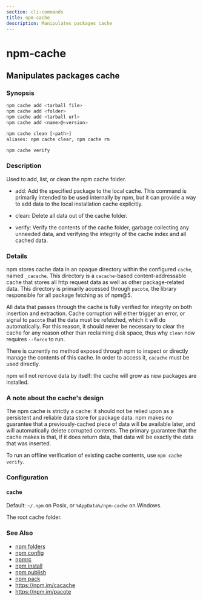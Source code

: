 ```yaml
---
section: cli-commands 
title: npm-cache
description: Manipulates packages cache
---
```


# npm-cache

## Manipulates packages cache

### Synopsis

```bash
npm cache add <tarball file>
npm cache add <folder>
npm cache add <tarball url>
npm cache add <name>@<version>

npm cache clean [<path>]
aliases: npm cache clear, npm cache rm

npm cache verify
```

### Description

Used to add, list, or clean the npm cache folder.

* add:
  Add the specified package to the local cache.  This command is primarily
  intended to be used internally by npm, but it can provide a way to
  add data to the local installation cache explicitly.

* clean:
  Delete all data out of the cache folder.

* verify:
  Verify the contents of the cache folder, garbage collecting any unneeded data,
  and verifying the integrity of the cache index and all cached data.

### Details

npm stores cache data in an opaque directory within the configured `cache`,
named `_cacache`. This directory is a `cacache`-based content-addressable cache
that stores all http request data as well as other package-related data. This
directory is primarily accessed through `pacote`, the library responsible for
all package fetching as of npm@5.

All data that passes through the cache is fully verified for integrity on both
insertion and extraction. Cache corruption will either trigger an error, or
signal to `pacote` that the data must be refetched, which it will do
automatically. For this reason, it should never be necessary to clear the cache
for any reason other than reclaiming disk space, thus why `clean` now requires
`--force` to run.

There is currently no method exposed through npm to inspect or directly manage
the contents of this cache. In order to access it, `cacache` must be used
directly.

npm will not remove data by itself: the cache will grow as new packages are
installed.

### A note about the cache's design

The npm cache is strictly a cache: it should not be relied upon as a persistent
and reliable data store for package data. npm makes no guarantee that a
previously-cached piece of data will be available later, and will automatically
delete corrupted contents. The primary guarantee that the cache makes is that,
if it does return data, that data will be exactly the data that was inserted.

To run an offline verification of existing cache contents, use `npm cache
verify`.

### Configuration

#### cache

Default: `~/.npm` on Posix, or `%AppData%/npm-cache` on Windows.

The root cache folder.

### See Also

* [npm folders](/configuring-npm/folders)
* [npm config](/cli-commands/npm-config)
* [npmrc](/configuring-npm/npmrc)
* [npm install](/cli-commands/npm-install)
* [npm publish](/cli-commands/npm-publish)
* [npm pack](/cli-commands/npm-pack)
* https://npm.im/cacache
* https://npm.im/pacote
